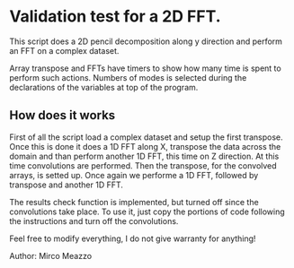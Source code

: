 # Validation test for a 2D FFT.

This script does a 2D pencil decomposition along y direction and perform an FFT
on a complex dataset.

Array transpose and FFTs have timers to show how many time is spent to perform
such actions.
Numbers of modes is selected during the declarations of the variables at top of
the program.

## How does it works
First of all the script load a complex dataset and setup the first transpose.
Once this is done it does a 1D FFT along X, transpose the data across the domain
and than perform another 1D FFT, this time on Z direction.
At this time convolutions are performed.
Then the transpose, for the convolved arrays, is setted up.
Once again we performe a 1D FFT, followed by transpose and another 1D FFT.

The results check function is implemented, but turned off since the
convolutions take place. To use it, just copy the portions of code following the
instructions and turn off the convolutions.

Feel free to modify everything, I do not give warranty for anything!


Author: Mirco Meazzo
